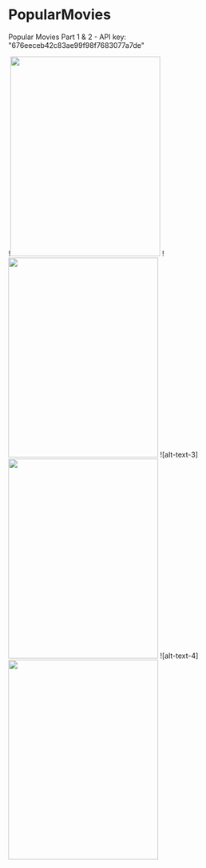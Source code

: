 # PopularMovies

Popular Movies Part 1 & 2 - API key: "676eeceb42c83ae99f98f7683077a7de"








!<img src="https://user-images.githubusercontent.com/11877726/28692503-7cd44a10-733e-11e7-9a6d-cf8ae7f1c0c2.jpg" width="300" height="400" /> 
!<img src="https://user-images.githubusercontent.com/11877726/28692594-e0b8ab02-733e-11e7-87ec-b2c8bf18508f.jpg" width="300" height="400" /> 
![alt-text-3]<img src="https://user-images.githubusercontent.com/11877726/28692596-e24fb456-733e-11e7-9668-44ab89d139a6.jpg" width="300" height="400" /> 
![alt-text-4]<img src="https://user-images.githubusercontent.com/11877726/28692598-e42d8078-733e-11e7-83bb-ba8d791c22d4.jpg" width="300" height="400" />
